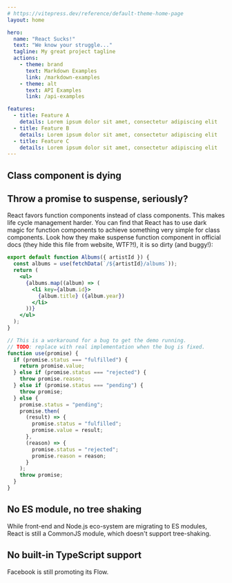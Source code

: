 ```yaml
---
# https://vitepress.dev/reference/default-theme-home-page
layout: home

hero:
  name: "React Sucks!"
  text: "We know your struggle..."
  tagline: My great project tagline
  actions:
    - theme: brand
      text: Markdown Examples
      link: /markdown-examples
    - theme: alt
      text: API Examples
      link: /api-examples

features:
  - title: Feature A
    details: Lorem ipsum dolor sit amet, consectetur adipiscing elit
  - title: Feature B
    details: Lorem ipsum dolor sit amet, consectetur adipiscing elit
  - title: Feature C
    details: Lorem ipsum dolor sit amet, consectetur adipiscing elit
---
```


## Class component is dying

## Throw a promise to suspense, seriously?

React favors function components instead of class components. This makes life cycle management harder. You can find that React has to use dark magic for function components to achieve something very simple for class components. Look how they make suspense function component in official docs (they hide this file from website, WTF?!), it is so dirty (and buggy!):

```jsx
export default function Albums({ artistId }) {
  const albums = use(fetchData(`/${artistId}/albums`));
  return (
    <ul>
      {albums.map((album) => (
        <li key={album.id}>
          {album.title} ({album.year})
        </li>
      ))}
    </ul>
  );
}

// This is a workaround for a bug to get the demo running.
// TODO: replace with real implementation when the bug is fixed.
function use(promise) {
  if (promise.status === "fulfilled") {
    return promise.value;
  } else if (promise.status === "rejected") {
    throw promise.reason;
  } else if (promise.status === "pending") {
    throw promise;
  } else {
    promise.status = "pending";
    promise.then(
      (result) => {
        promise.status = "fulfilled";
        promise.value = result;
      },
      (reason) => {
        promise.status = "rejected";
        promise.reason = reason;
      }
    );
    throw promise;
  }
}
```

## No ES module, no tree shaking

While front-end and Node.js eco-system are migrating to ES modules, React is still a CommonJS module, which doesn't support tree-shaking.

## No built-in TypeScript support

Facebook is still promoting its Flow.

